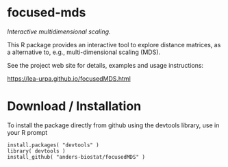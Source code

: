 # focused-mds

*Interactive multidimensional scaling.*

This R package provides an interactive tool to explore distance matrices, as a alternative to, e.g., multi-dimensional scaling (MDS).

See the project web site for details, examples and usage instructions:

https://lea-urpa.github.io/focusedMDS.html

# Download / Installation

To install the package directly from github using the devtools library, use in your R prompt

```
install.packages( "devtools" )
library( devtools )
install_github( "anders-biostat/focusedMDS" )
```


